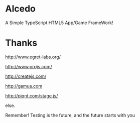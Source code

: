 # Alcedo
A Simple TypeScript HTML5 App/Game FrameWork!

# Thanks
  http://www.egret-labs.org/

  http://www.pixijs.com/

  http://createjs.com/

  http://gamua.com

  http://piqnt.com/stage.js/

else.

Remember! Testing is the future, and the future starts with you